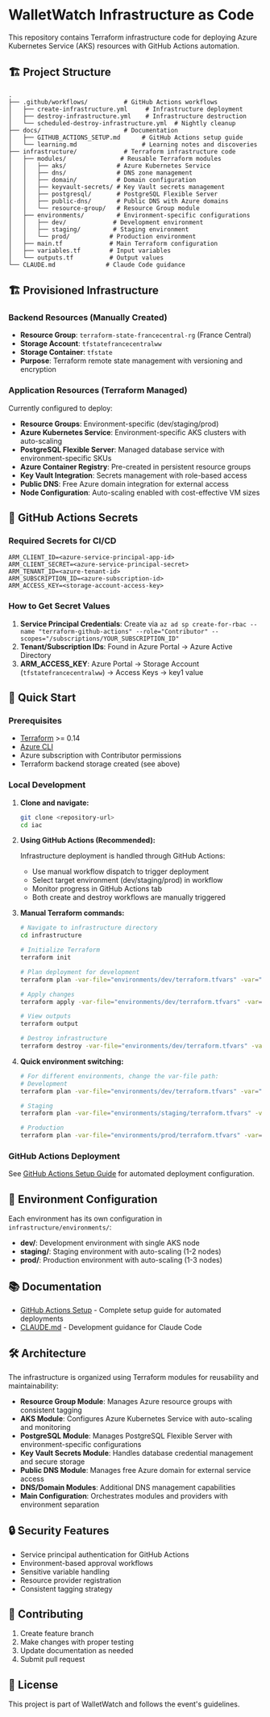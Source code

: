 # WalletWatch Infrastructure as Code

This repository contains Terraform infrastructure code for deploying Azure Kubernetes Service (AKS) resources with GitHub Actions automation.

## 🏗️ Project Structure

```
.
├── .github/workflows/          # GitHub Actions workflows
│   ├── create-infrastructure.yml     # Infrastructure deployment
│   ├── destroy-infrastructure.yml    # Infrastructure destruction
│   └── scheduled-destroy-infrastructure.yml  # Nightly cleanup
├── docs/                       # Documentation
│   ├── GITHUB_ACTIONS_SETUP.md      # GitHub Actions setup guide
│   └── learning.md                  # Learning notes and discoveries
├── infrastructure/             # Terraform infrastructure code
│   ├── modules/               # Reusable Terraform modules
│   │   ├── aks/              # Azure Kubernetes Service
│   │   ├── dns/              # DNS zone management
│   │   ├── domain/           # Domain configuration
│   │   ├── keyvault-secrets/ # Key Vault secrets management
│   │   ├── postgresql/       # PostgreSQL Flexible Server
│   │   ├── public-dns/       # Public DNS with Azure domains
│   │   └── resource-group/   # Resource Group module
│   ├── environments/         # Environment-specific configurations
│   │   ├── dev/             # Development environment
│   │   ├── staging/         # Staging environment
│   │   └── prod/           # Production environment
│   ├── main.tf             # Main Terraform configuration
│   ├── variables.tf        # Input variables
│   └── outputs.tf          # Output values
└── CLAUDE.md              # Claude Code guidance
```

## 🏗️ Provisioned Infrastructure

### Backend Resources (Manually Created)
- **Resource Group**: `terraform-state-francecentral-rg` (France Central)
- **Storage Account**: `tfstatefrancecentralww`
- **Storage Container**: `tfstate`
- **Purpose**: Terraform remote state management with versioning and encryption

### Application Resources (Terraform Managed)
Currently configured to deploy:
- **Resource Groups**: Environment-specific (dev/staging/prod)
- **Azure Kubernetes Service**: Environment-specific AKS clusters with auto-scaling
- **PostgreSQL Flexible Server**: Managed database service with environment-specific SKUs
- **Azure Container Registry**: Pre-created in persistent resource groups
- **Key Vault Integration**: Secrets management with role-based access
- **Public DNS**: Free Azure domain integration for external access
- **Node Configuration**: Auto-scaling enabled with cost-effective VM sizes

## 🔐 GitHub Actions Secrets

### Required Secrets for CI/CD
```
ARM_CLIENT_ID=<azure-service-principal-app-id>
ARM_CLIENT_SECRET=<azure-service-principal-secret>
ARM_TENANT_ID=<azure-tenant-id>
ARM_SUBSCRIPTION_ID=<azure-subscription-id>
ARM_ACCESS_KEY=<storage-account-access-key>
```

### How to Get Secret Values
1. **Service Principal Credentials**: Create via `az ad sp create-for-rbac --name "terraform-github-actions" --role="Contributor" --scopes="/subscriptions/YOUR_SUBSCRIPTION_ID"`
2. **Tenant/Subscription IDs**: Found in Azure Portal → Azure Active Directory
3. **ARM_ACCESS_KEY**: Azure Portal → Storage Account (`tfstatefrancecentralww`) → Access Keys → key1 value

## 🚀 Quick Start

### Prerequisites
- [Terraform](https://www.terraform.io/downloads.html) >= 0.14
- [Azure CLI](https://docs.microsoft.com/en-us/cli/azure/install-azure-cli)
- Azure subscription with Contributor permissions
- Terraform backend storage created (see above)

### Local Development

1. **Clone and navigate:**
   ```bash
   git clone <repository-url>
   cd iac
   ```

2. **Using GitHub Actions (Recommended):**

   Infrastructure deployment is handled through GitHub Actions:
   - Use manual workflow dispatch to trigger deployment
   - Select target environment (dev/staging/prod) in workflow
   - Monitor progress in GitHub Actions tab
   - Both create and destroy workflows are manually triggered

3. **Manual Terraform commands:**
   ```bash
   # Navigate to infrastructure directory
   cd infrastructure
   
   # Initialize Terraform
   terraform init
   
   # Plan deployment for development
   terraform plan -var-file="environments/dev/terraform.tfvars" -var="subscription_id=YOUR_SUBSCRIPTION_ID"
   
   # Apply changes
   terraform apply -var-file="environments/dev/terraform.tfvars" -var="subscription_id=YOUR_SUBSCRIPTION_ID"
   
   # View outputs
   terraform output
   
   # Destroy infrastructure
   terraform destroy -var-file="environments/dev/terraform.tfvars" -var="subscription_id=YOUR_SUBSCRIPTION_ID"
   ```

4. **Quick environment switching:**
   ```bash
   # For different environments, change the var-file path:
   # Development
   terraform plan -var-file="environments/dev/terraform.tfvars" -var="subscription_id=YOUR_SUBSCRIPTION_ID"
   
   # Staging
   terraform plan -var-file="environments/staging/terraform.tfvars" -var="subscription_id=YOUR_SUBSCRIPTION_ID"
   
   # Production
   terraform plan -var-file="environments/prod/terraform.tfvars" -var="subscription_id=YOUR_SUBSCRIPTION_ID"
   ```

### GitHub Actions Deployment

See [GitHub Actions Setup Guide](docs/GITHUB_ACTIONS_SETUP.md) for automated deployment configuration.

## 📁 Environment Configuration

Each environment has its own configuration in `infrastructure/environments/`:

- **dev/**: Development environment with single AKS node
- **staging/**: Staging environment with auto-scaling (1-2 nodes)
- **prod/**: Production environment with auto-scaling (1-3 nodes)

## 📚 Documentation

- [GitHub Actions Setup](docs/GITHUB_ACTIONS_SETUP.md) - Complete setup guide for automated deployments
- [CLAUDE.md](CLAUDE.md) - Development guidance for Claude Code

## 🛠️ Architecture

The infrastructure is organized using Terraform modules for reusability and maintainability:

- **Resource Group Module**: Manages Azure resource groups with consistent tagging
- **AKS Module**: Configures Azure Kubernetes Service with auto-scaling and monitoring
- **PostgreSQL Module**: Manages PostgreSQL Flexible Server with environment-specific configurations
- **Key Vault Secrets Module**: Handles database credential management and secure storage
- **Public DNS Module**: Manages free Azure domain for external service access
- **DNS/Domain Modules**: Additional DNS management capabilities
- **Main Configuration**: Orchestrates modules and providers with environment separation

## 🔒 Security Features

- Service principal authentication for GitHub Actions
- Environment-based approval workflows
- Sensitive variable handling
- Resource provider registration
- Consistent tagging strategy

## 🤝 Contributing

1. Create feature branch
2. Make changes with proper testing
3. Update documentation as needed
4. Submit pull request

## 📄 License

This project is part of WalletWatch and follows the event's guidelines.